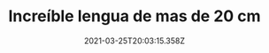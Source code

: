 ---
title: Increíble lengua de mas de 20 cm
date: 2021-03-25T20:03:15.358Z
featuredimage: /assets/lengua.png
categoria: Random
tags:
  - "#lengua"
  - "#naturaleza"
  - "#vida"
short-description: Esta increíble lengua te  va a dejar sorprendido y 10 cosas mas que no sabias
mk1: >+
  ### 1.

  #### Las famosos lentes de botella

  ![lentes ](/assets/lentess.jfif "lentes")



  ¿Te los pondrías? <br/>

  los primeros lentes de contacto fabricados a finales del siglo 19 estaban hechos de vidrio y cubrían completamente el ojo de una persona



  ### 2.

  #### Y los hot cakes 

  ![happy ](/assets/happymeal.jpg "happy")

  ¿Sabías que? <br/>

  Sabías que mcdonald's no fue el primer restaurante en incluir una comida para niños en su menú la caja feliz o happy meal es mundialmente famosa pero te sorprenderá saber que esta cadena de comida rápida no fue quien inventó el concepto sino otra llamada berger chef en 1973 casi seis años antes que mcdonald's se llamaba borger fan e incluía una hamburguesa un juguete y un postre de hecho demandaron a mcdonald's pero perdieron el juicio
mk2: >+
  ### 3. 

  #### Nada como los post it 

  ![libretas ](/assets/fsk.jpg "libretas")



  ¿Te animas a comprar una? <br/>

  las libretas japonesas omoshiron en un principio parecen ser un simple cubo de notas de papel pero a medida que las usas comienza a aparecer un objeto arquitectónico

  ### 4.

  #### Una huella que dejara marca 

  ![huellaa](/assets/huellas.jpg "huellaa")



  Chistoso, no? <br/>

  Esta es la isla de baljencac  que en Croacia es conocida mundialmente como la isla de la huella digital las pequeñas divisiones están formadas por cientos de paneles de yeso construidos a mano o para fines agrícolas
mk3: >+
  ### 5.

  #### Ja! causa más impresión un cuadro que la pintura 

  ![cuadro](/assets/monalisa.jpg "cuadro")





  Más de las visitas normales! <br/>

  Cuando la mona lisa fue robada del museo del Louvre en 1911 el marco vacío recibió muchas más visitas que la pintura jamás lo había hecho

  ### 6.

  #### Al rato van hacer demandados 

  ![miel](/assets/miel.jpg "miel")



  Lo chistoso del día <br/>

  Sabías que el fabricante de autos subaru también es fabricante de miel una de las fábricas de la marca descubrió que un grupo de abejas habían hecho paneles en el techo de sus instalaciones en lugar de fumigar las decidieron cultivar su miel y regalar pequeñas botellas a los clientes que llevaban su autoservicio


mk4: >+
  ### 7.

  #### El soplavelas eres tu 

  ![velas](/assets/velas.jfif "velas")





  ya sabes lo que hay dentro de una vela <br/>

  sabías que la flama de las velas es hueca entre el frente de la llama y la mecha hay una nube de cera vaporizada y aire con demasiado combustible y muy poco oxígeno para quemarse



  ### 8.

  #### Este dedito no se fué al mercado 

  ![sierra](/assets/sierra.jpg "sierra")



  Tecnología sin errores <br/>

  Algunas sierras eléctricas cuentan con un sistema mecánico que retrae el disco con el más ligero contacto con piel humana la hoja lleva una pequeña señal eléctrica que el sistema de seguridad supervisa continuamente cuando la piel entra en contacto con la hoja la señal cambia debido a que el cuerpo humano es conductor de electricidad esto activa el sistema de seguridad en menos de 5 milisegundos
mk5: >+
  ### 9.

  #### Ni venom tiene esa lengua

  ![lengua ](/assets/legnia.jfif "lengua ")



  Ya sabes el uso de esa lengua <br/>



  Los osos malayos tienen una lengua muy larga de 20 a 25 centímetros esto les ayuda a extraer la miel de las colmenas de abejas

  ### 10.

  #### Que se te caiga manejando 

  ![cafetera](/assets/cafetera.jpg "cafetera")



  Que seria de esos si estuviera existiendo todavía <br/>

  En 1959 la volkswagen ofrecía una cafetera como accesorio en algunos de sus vehículos
---